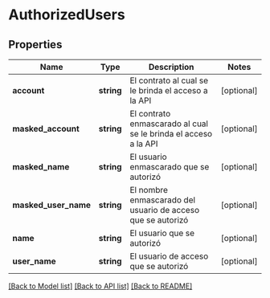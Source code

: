 # AuthorizedUsers

## Properties
Name | Type | Description | Notes
------------ | ------------- | ------------- | -------------
**account** | **string** | El contrato al cual se le brinda el acceso a la API | [optional] 
**masked_account** | **string** | El contrato enmascarado al cual se le brinda el acceso a la API | [optional] 
**masked_name** | **string** | El usuario enmascarado que se autorizó | [optional] 
**masked_user_name** | **string** | El nombre enmascarado del usuario de acceso que se autorizó | [optional] 
**name** | **string** | El usuario que se autorizó | [optional] 
**user_name** | **string** | El usuario de acceso que se autorizó | [optional] 

[[Back to Model list]](../../README.md#documentation-for-models) [[Back to API list]](../../README.md#documentation-for-api-endpoints) [[Back to README]](../../README.md)

